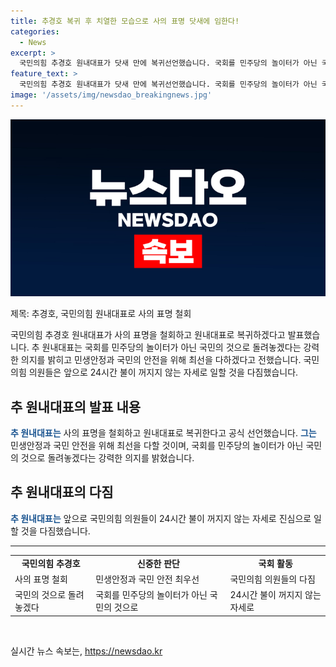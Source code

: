 ```yaml
---
title: 추경호 복귀 후 치열한 모습으로 사의 표명 닷새에 임한다!
categories:
  - News
excerpt: >
  국민의힘 추경호 원내대표가 닷새 만에 복귀선언했습니다. 국회를 민주당의 놀이터가 아닌 국민의 것으로 돌려놓겠다며 앞으로 국민의힘 의원 사무실은 24시간 불이 꺼지지 않는다는 자세로, 진심으로 일하겠다고 밝혔습니다. 민생안정과 민주당의 의회독재 타도를 위해 절치부심을 다할 의지를 피력했습니다.
feature_text: >
  국민의힘 추경호 원내대표가 닷새 만에 복귀선언했습니다. 국회를 민주당의 놀이터가 아닌 국민의 것으로 돌려놓겠다며 앞으로 국민의힘 의원 사무실은 24시간 불이 꺼지지 않는다는 자세로, 진심으로 일하겠다고 밝혔습니다. 민생안정과 민주당의 의회독재 타도를 위해 절치부심을 다할 의지를 피력했습니다.
image: '/assets/img/newsdao_breakingnews.jpg'
---
```


<p><img src="/assets/img/newsdao_breakingnews.jpg" alt="implanttips 속보" /></p>

<p>제목: 추경호, 국민의힘 원내대표로 사의 표명 철회</p>

<p data-ke-size="size16">국민의힘 추경호 원내대표가 사의 표명을 철회하고 원내대표로 복귀하겠다고 발표했습니다. 추 원내대표는 국회를 민주당의 놀이터가 아닌 국민의 것으로 돌려놓겠다는 강력한 의지를 밝히고 민생안정과 국민의 안전을 위해 최선을 다하겠다고 전했습니다. 국민의힘 의원들은 앞으로 24시간 불이 꺼지지 않는 자세로 일할 것을 다짐했습니다.</p>

<h2 data-ke-size="size26">추 원내대표의 발표 내용</h2>

<p><b><span style="color: #1a5490;">추 원내대표는</span></b> 사의 표명을 철회하고 원내대표로 복귀한다고 공식 선언했습니다. <b><span style="color: #1a5490;">그는</span></b> 민생안정과 국민 안전을 위해 최선을 다할 것이며, 국회를 민주당의 놀이터가 아닌 국민의 것으로 돌려놓겠다는 강력한 의지를 밝혔습니다.</p>

<h2 data-ke-size="size26">추 원내대표의 다짐</h2>

<p><b><span style="color: #1a5490;">추 원내대표는</span></b> 앞으로 국민의힘 의원들이 24시간 불이 꺼지지 않는 자세로 진심으로 일할 것을 다짐했습니다.</p>

<hr>

<table>
    <tr>
        <td style="text-align: center; height: 17px;"><b>국민의힘 추경호</b></td>
        <td style="text-align: center; height: 17px;"><b>신중한 판단</b></td>
        <td style="text-align: center; height: 17px;"><b>국회 활동</b></td>
    </tr>
    <tr>
        <td>사의 표명 철회</td>
        <td>민생안정과 국민 안전 최우선</td>
        <td>국민의힘 의원들의 다짐</td>
    </tr>
    <tr>
        <td>국민의 것으로 돌려놓겠다</td>
        <td>국회를 민주당의 놀이터가 아닌 국민의 것으로</td>
        <td>24시간 불이 꺼지지 않는 자세로</td>
    </tr>
</table>

<p data-ke-size="size16">&nbsp;</p>
실시간 뉴스 속보는, <a href="https://newsdao.kr" rel="dofollow">https://newsdao.kr</a>


